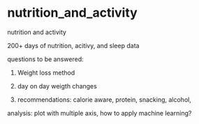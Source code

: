# nutrition_and_activity
nutrition and activity

200+ days of nutrition, acitivy, and sleep data

questions to be answered:
1. Weight loss method
2. day on day weigth changes




1. recommendations:  calorie aware, protein, snacking, alcohol, 


analysis:  plot with multiple axis, how to apply machine learning?

